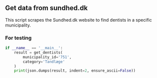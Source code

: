 ## Get data from sundhed.dk
This script scrapes the Sundhed.dk website to find dentists in a specific municipality.

### For testing
```python
if __name__ == '__main__':
    result = get_dentists(
        municipality_id='751',
        category='Tandlæge'
    )
    print(json.dumps(result, indent=2, ensure_ascii=False))
